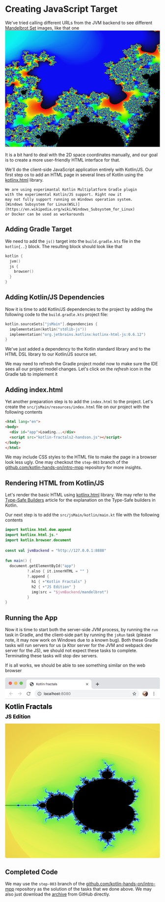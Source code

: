 # Creating JavaScript Target

We've tried calling different URLs from the JVM backend to see
different [Mandelbrot Set](https://en.wikipedia.org/wiki/Mandelbrot_set)
images, like that one
![](./assets/mandelbrot-zoom2.png)

It is a bit hard to deal with the 2D space coordinates manually,
and our goal is to create a more user-friendly HTML interface
for that. 

We'll do the client-side JavaScript application entirely with Kotlin/JS. Our first step
os to add an HTML page in several lines of Kotlin using the 
[kotlinx.html](https://github.com/Kotlin/kotlinx.html) library.


```note
We are using experimantal Kotlin Multiplatform Gradle plugin
with the experimental Kotlin/JS support. Right now it
may not fully support running on Windows operation system. 
[Windows Subsystem for Linux(WSL)](https://en.wikipedia.org/wiki/Windows_Subsystem_for_Linux)
or Docker can be used as workarounds
```

## Adding Gradle Target

We need to add the `js()` target into the `build.gradle.kts` file
in the `kotlin{..}` block. The resulting block should look like that

```kotlin
kotlin {
  jvm()
  js {
    browser()
  }
}
```

## Adding Kotlin/JS Dependencies

Now it is time to add Kotlin/JS dependencies to the project by
adding the following code to the `build.gradle.kts` project file:

```kotlin
kotlin.sourceSets["jsMain"].dependencies {
  implementation(kotlin("stdlib-js"))
  implementation("org.jetbrains.kotlinx:kotlinx-html-js:0.6.12")
}
```

We've just added a dependency to the Kotlin standard library and
to the HTML DSL library to our Kotlin/JS source set. 

We may need to refresh the Gradle project model now to make sure
the IDE sees all our project model changes. Let's click on the _refresh_
icon in the Gradle tab to implement it

## Adding index.html

Yet another preparation step is to add the `index.html`
to the project. Let's create the 
`src/jsMain/resources/index.html` file on our project
with the following contents
```html
<html lang="en">
<body>
  <div id="app">Loading...</div>
  <script src="kotlin-fractals2-handson.js"></script>
</body>
</html>
```
We may include CSS styles to the HTML file to make the page in a browser look
less ugly. One may checkout the `step-003` branch of the
[github.com/kotlin-hands-on/intro-mpp](https://github.com/kotlin-hands-on/intro-mpp)
repository for more insights.

## Rendering HTML from Kotlin/JS

Let's render the basic HTML using
[kotlinx.html](https://github.com/Kotlin/kotlinx.html) library.
We may refer to the
[Type-Safe Builders](https://kotlinlang.org/docs/reference/type-safe-builders.html)
article for the explanation on the Type-Safe builders in Kotlin.

Our next step is to add the `src/jsMain/kotlin/main.kt` file
with the following contents

```kotlin
import kotlinx.html.dom.append
import kotlinx.html.js.*
import kotlin.browser.document

const val jvmBackend = "http://127.0.0.1:8888"

fun main() {
  document.getElementById("app")
          ?.also { it.innerHTML = "" }
          ?.append {
            h1 { +"Kotlin Fractals" }
            h2 { +"JS Edition" }
            img(src = "$jvmBackend/mandelbrot")
          }
}
```

## Running the App

Now it is time to start both the server-side JVM process,
by running the `run` task in Gradle, and the client-side
part by running the `jsRun` task (please note, it may
now work on Windows due to a known bug). Both these Gradle tasks
will run servers for us (a Ktor server for the JVM and
webpack dev server for the JS), we should not expect these tasks
to complete. Terminating these tasks will stop dev servers. 

If is all works, we should be able to see something
similar on the web browser

![](./assets/site-preview.png)


## Completed Code

We may use the `step-003` branch of the
[github.com/kotlin-hands-on/intro-mpp](https://github.com/kotlin-hands-on/intro-mpp)
repository as the solution of the tasks that we done above. 
We may also just download the
[archive](https://github.com/kotlin-hands-on/intro-mpp/archive/step-003.zip)
from GitHub directly.
